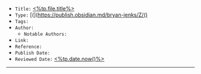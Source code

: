   
-   `Title:` [<%tp.file.title%>](https://publish.obsidian.md/bryan-jenks/%3C%25tp.file.title%25%3E)
-   `Type:` [(](https://publish.obsidian.md/bryan-jenks/Z/()
-   `Tags:`
-   `Author:`
    -   `Notable Authors:`
-   `Link:`
-   `Reference:`
-   `Publish Date:`
-   `Reviewed Date:` [<%tp.date.now()%>](https://publish.obsidian.md/bryan-jenks/%3C%25tp.date.now()%25%3E)

---